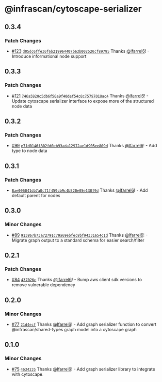 # @infrascan/cytoscape-serializer

## 0.3.4

### Patch Changes

- [#123](https://github.com/infrascan/infrascan/pull/123) [`d05dc6ffe36f6b219964407b63b002520cf89795`](https://github.com/infrascan/infrascan/commit/d05dc6ffe36f6b219964407b63b002520cf89795) Thanks [@lfarrel6](https://github.com/lfarrel6)! - Introduce informational node support

## 0.3.3

### Patch Changes

- [#121](https://github.com/infrascan/infrascan/pull/121) [`746a5920c5db6f58a9f40def54c8c75797018ac4`](https://github.com/infrascan/infrascan/commit/746a5920c5db6f58a9f40def54c8c75797018ac4) Thanks [@lfarrel6](https://github.com/lfarrel6)! - Update cytoscape serializer interface to expose more of the structured node data

## 0.3.2

### Patch Changes

- [#99](https://github.com/infrascan/infrascan/pull/99) [`e71d0146f802fd0eb93ada12972ae1d905ee809d`](https://github.com/infrascan/infrascan/commit/e71d0146f802fd0eb93ada12972ae1d905ee809d) Thanks [@lfarrel6](https://github.com/lfarrel6)! - Add type to node data

## 0.3.1

### Patch Changes

- [`8ae006041db7a0c71f459cb9c4b520e05e130f9d`](https://github.com/infrascan/infrascan/commit/8ae006041db7a0c71f459cb9c4b520e05e130f9d) Thanks [@lfarrel6](https://github.com/lfarrel6)! - Add default parent for nodes

## 0.3.0

### Minor Changes

- [#89](https://github.com/infrascan/infrascan/pull/89) [`913867b73a72791c79a69ebfec8bf94331654c1d`](https://github.com/infrascan/infrascan/commit/913867b73a72791c79a69ebfec8bf94331654c1d) Thanks [@lfarrel6](https://github.com/lfarrel6)! - Migrate graph output to a standard schema for easier search/filter

## 0.2.1

### Patch Changes

- [#84](https://github.com/infrascan/infrascan/pull/84) [`437026c`](https://github.com/infrascan/infrascan/commit/437026cc278ec4b380bcaf3a7a675f3762ce3bea) Thanks [@lfarrel6](https://github.com/lfarrel6)! - Bump aws client sdk versions to remove vulnerable dependency

## 0.2.0

### Minor Changes

- [#77](https://github.com/infrascan/infrascan/pull/77) [`21d4ecf`](https://github.com/infrascan/infrascan/commit/21d4ecf4b7fec31f4ac7b2cc5857aa5d2b725075) Thanks [@lfarrel6](https://github.com/lfarrel6)! - Add graph serializer function to convert @infrascan/shared-types graph model into a cytoscape graph

## 0.1.0

### Minor Changes

- [#75](https://github.com/infrascan/infrascan/pull/75) [`4634235`](https://github.com/infrascan/infrascan/commit/4634235d61bd6bd817c6fb9e62add778218b69b6) Thanks [@lfarrel6](https://github.com/lfarrel6)! - Add graph serializer library to integrate with cytoscape.
